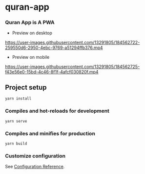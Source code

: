 # quran-app

### Quran App is A PWA  
- Preview on desktop  
 

https://user-images.githubusercontent.com/13291805/184562722-259550d6-2950-4ebc-9769-a51294ffb376.mp4



- Preview on mobile  


https://user-images.githubusercontent.com/13291805/184562725-f43e56e0-15bd-4c46-8f1f-4afcf030820f.mp4



## Project setup
```
yarn install
```

### Compiles and hot-reloads for development
```
yarn serve
```

### Compiles and minifies for production
```
yarn build
```

### Customize configuration
See [Configuration Reference](https://cli.vuejs.org/config/).
